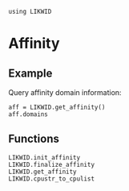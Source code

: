 ```@setup likwid
using LIKWID
```

# Affinity

## Example

Query affinity domain information:
```@repl likwid
aff = LIKWID.get_affinity()
aff.domains
```

## Functions

```@docs
LIKWID.init_affinity
LIKWID.finalize_affinity
LIKWID.get_affinity
LIKWID.cpustr_to_cpulist
```